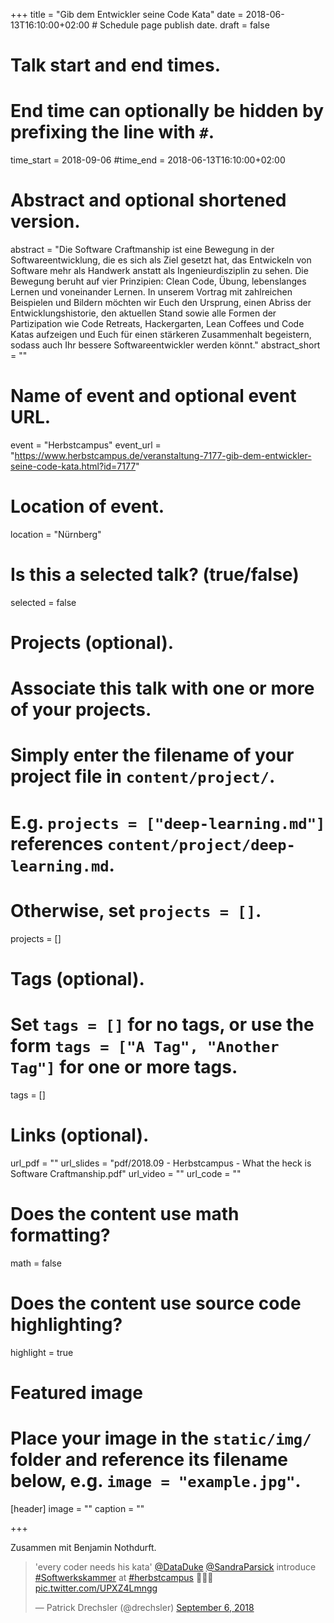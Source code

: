 +++
title = "Gib dem Entwickler seine Code Kata"
date = 2018-06-13T16:10:00+02:00  # Schedule page publish date.
draft = false

# Talk start and end times.
#   End time can optionally be hidden by prefixing the line with `#`.
time_start = 2018-09-06
#time_end = 2018-06-13T16:10:00+02:00

# Abstract and optional shortened version.
abstract = "Die Software Craftmanship ist eine Bewegung in der Softwareentwicklung, die es sich als Ziel gesetzt hat, das Entwickeln von Software mehr als Handwerk anstatt als Ingenieurdisziplin zu sehen. Die Bewegung beruht auf vier Prinzipien: Clean Code, Übung, lebenslanges Lernen und voneinander Lernen. In unserem Vortrag mit zahlreichen Beispielen und Bildern möchten wir Euch den Ursprung, einen Abriss der Entwicklungshistorie, den aktuellen Stand sowie alle Formen der Partizipation wie Code Retreats, Hackergarten, Lean Coffees und Code Katas aufzeigen und Euch für einen stärkeren Zusammenhalt begeistern, sodass auch Ihr bessere Softwareentwickler werden könnt."
abstract_short = ""

# Name of event and optional event URL.
event = "Herbstcampus"
event_url = "https://www.herbstcampus.de/veranstaltung-7177-gib-dem-entwickler-seine-code-kata.html?id=7177"

# Location of event.
location = "Nürnberg"

# Is this a selected talk? (true/false)
selected = false

# Projects (optional).
#   Associate this talk with one or more of your projects.
#   Simply enter the filename of your project file in `content/project/`.
#   E.g. `projects = ["deep-learning.md"]` references `content/project/deep-learning.md`.
#   Otherwise, set `projects = []`.
projects = []

# Tags (optional).
#   Set `tags = []` for no tags, or use the form `tags = ["A Tag", "Another Tag"]` for one or more tags.
tags = []

# Links (optional).
url_pdf = ""
url_slides = "pdf/2018.09 - Herbstcampus - What the heck is Software Craftmanship.pdf"
url_video = ""
url_code = ""

# Does the content use math formatting?
math = false

# Does the content use source code highlighting?
highlight = true

# Featured image
# Place your image in the `static/img/` folder and reference its filename below, e.g. `image = "example.jpg"`.
[header]
image = ""
caption = ""

+++


Zusammen mit Benjamin Nothdurft.

<blockquote class="twitter-tweet" data-partner="tweetdeck"><p lang="en" dir="ltr">&#39;every coder needs his kata&#39;  <a href="https://twitter.com/DataDuke?ref_src=twsrc%5Etfw">@DataDuke</a> <a href="https://twitter.com/SandraParsick?ref_src=twsrc%5Etfw">@SandraParsick</a> introduce <a href="https://twitter.com/hashtag/Softwerkskammer?src=hash&amp;ref_src=twsrc%5Etfw">#Softwerkskammer</a> at <a href="https://twitter.com/hashtag/herbstcampus?src=hash&amp;ref_src=twsrc%5Etfw">#herbstcampus</a> 🤗🤗🤗 <a href="https://t.co/UPXZ4Lmngg">pic.twitter.com/UPXZ4Lmngg</a></p>&mdash; Patrick Drechsler (@drechsler) <a href="https://twitter.com/drechsler/status/1037704311558615040?ref_src=twsrc%5Etfw">September 6, 2018</a></blockquote>
<script async src="https://platform.twitter.com/widgets.js" charset="utf-8"></script>
